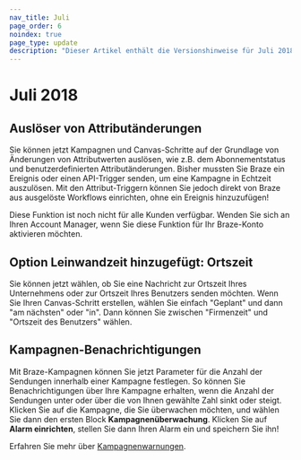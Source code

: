 ```yaml
---
nav_title: Juli
page_order: 6
noindex: true
page_type: update
description: "Dieser Artikel enthält die Versionshinweise für Juli 2018."
---
```

# Juli 2018

## Auslöser von Attributänderungen

Sie können jetzt Kampagnen und Canvas-Schritte auf der Grundlage von Änderungen von Attributwerten auslösen, wie z.B. dem Abonnementstatus und benutzerdefinierten Attributänderungen. Bisher mussten Sie Braze ein Ereignis oder einen API-Trigger senden, um eine Kampagne in Echtzeit auszulösen. Mit den Attribut-Triggern können Sie jedoch direkt von Braze aus ausgelöste Workflows einrichten, ohne ein Ereignis hinzuzufügen!

Diese Funktion ist noch nicht für alle Kunden verfügbar. Wenden Sie sich an Ihren Account Manager, wenn Sie diese Funktion für Ihr Braze-Konto aktivieren möchten.

## Option Leinwandzeit hinzugefügt: Ortszeit

Sie können jetzt wählen, ob Sie eine Nachricht zur Ortszeit Ihres Unternehmens oder zur Ortszeit Ihres Benutzers senden möchten. Wenn Sie Ihren Canvas-Schritt erstellen, wählen Sie einfach "Geplant" und dann "am nächsten" oder "in". Dann können Sie zwischen "Firmenzeit" und "Ortszeit des Benutzers" wählen.

## Kampagnen-Benachrichtigungen

Mit Braze-Kampagnen können Sie jetzt Parameter für die Anzahl der Sendungen innerhalb einer Kampagne festlegen. So können Sie Benachrichtigungen über Ihre Kampagne erhalten, wenn die Anzahl der Sendungen unter oder über die von Ihnen gewählte Zahl sinkt oder steigt. Klicken Sie auf die Kampagne, die Sie überwachen möchten, und wählen Sie dann den ersten Block **Kampagnenüberwachung**. Klicken Sie auf **Alarm einrichten**, stellen Sie dann Ihren Alarm ein und speichern Sie ihn! 

Erfahren Sie mehr über [Kampagnenwarnungen]({{site.baseurl}}/user_guide/engagement_tools/campaigns/scheduling_and_organizing/campaign_alerts/#campaign-alerts).
